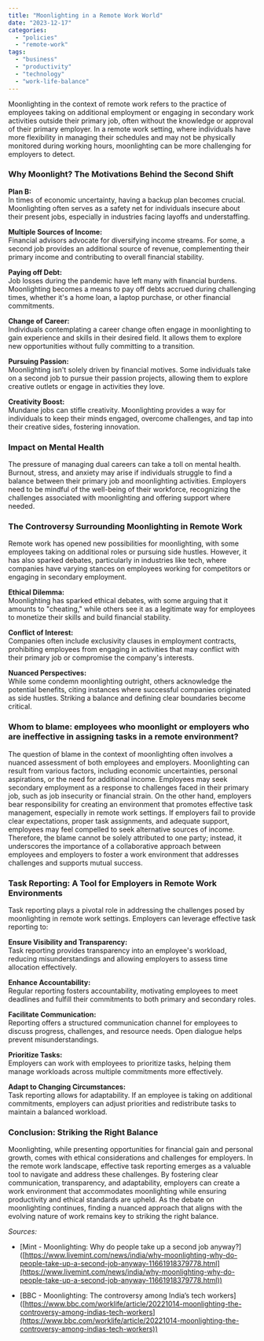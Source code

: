 ```yaml
---
title: "Moonlighting in a Remote Work World"
date: "2023-12-17"
categories: 
  - "policies"
  - "remote-work"
tags: 
  - "business"
  - "productivity"
  - "technology"
  - "work-life-balance"
---
```


Moonlighting in the context of remote work refers to the practice of employees taking on additional employment or engaging in secondary work activities outside their primary job, often without the knowledge or approval of their primary employer. In a remote work setting, where individuals have more flexibility in managing their schedules and may not be physically monitored during working hours, moonlighting can be more challenging for employers to detect.

### **Why Moonlight? The Motivations Behind the Second Shift**

**Plan B:**  
In times of economic uncertainty, having a backup plan becomes crucial. Moonlighting often serves as a safety net for individuals insecure about their present jobs, especially in industries facing layoffs and understaffing.

**Multiple Sources of Income:**  
Financial advisors advocate for diversifying income streams. For some, a second job provides an additional source of revenue, complementing their primary income and contributing to overall financial stability.

**Paying off Debt:**  
Job losses during the pandemic have left many with financial burdens. Moonlighting becomes a means to pay off debts accrued during challenging times, whether it's a home loan, a laptop purchase, or other financial commitments.

**Change of Career:**  
Individuals contemplating a career change often engage in moonlighting to gain experience and skills in their desired field. It allows them to explore new opportunities without fully committing to a transition.

**Pursuing Passion:**  
Moonlighting isn't solely driven by financial motives. Some individuals take on a second job to pursue their passion projects, allowing them to explore creative outlets or engage in activities they love.

**Creativity Boost:**  
Mundane jobs can stifle creativity. Moonlighting provides a way for individuals to keep their minds engaged, overcome challenges, and tap into their creative sides, fostering innovation.

### **Impact on Mental Health**

The pressure of managing dual careers can take a toll on mental health. Burnout, stress, and anxiety may arise if individuals struggle to find a balance between their primary job and moonlighting activities. Employers need to be mindful of the well-being of their workforce, recognizing the challenges associated with moonlighting and offering support where needed.

### **The Controversy Surrounding Moonlighting in Remote Work**

Remote work has opened new possibilities for moonlighting, with some employees taking on additional roles or pursuing side hustles. However, it has also sparked debates, particularly in industries like tech, where companies have varying stances on employees working for competitors or engaging in secondary employment.

**Ethical Dilemma:**  
Moonlighting has sparked ethical debates, with some arguing that it amounts to "cheating," while others see it as a legitimate way for employees to monetize their skills and build financial stability.

**Conflict of Interest:**  
Companies often include exclusivity clauses in employment contracts, prohibiting employees from engaging in activities that may conflict with their primary job or compromise the company's interests.

**Nuanced Perspectives:**  
While some condemn moonlighting outright, others acknowledge the potential benefits, citing instances where successful companies originated as side hustles. Striking a balance and defining clear boundaries become critical.

### **Whom to blame: employees who moonlight or employers who are ineffective in assigning tasks in a remote environment?**

The question of blame in the context of moonlighting often involves a nuanced assessment of both employees and employers. Moonlighting can result from various factors, including economic uncertainties, personal aspirations, or the need for additional income. Employees may seek secondary employment as a response to challenges faced in their primary job, such as job insecurity or financial strain. On the other hand, employers bear responsibility for creating an environment that promotes effective task management, especially in remote work settings. If employers fail to provide clear expectations, proper task assignments, and adequate support, employees may feel compelled to seek alternative sources of income. Therefore, the blame cannot be solely attributed to one party; instead, it underscores the importance of a collaborative approach between employees and employers to foster a work environment that addresses challenges and supports mutual success.

### **Task Reporting: A Tool for Employers in Remote Work Environments**

Task reporting plays a pivotal role in addressing the challenges posed by moonlighting in remote work settings. Employers can leverage effective task reporting to:

**Ensure Visibility and Transparency:**  
Task reporting provides transparency into an employee's workload, reducing misunderstandings and allowing employers to assess time allocation effectively.

**Enhance Accountability:**  
Regular reporting fosters accountability, motivating employees to meet deadlines and fulfill their commitments to both primary and secondary roles.

**Facilitate Communication:**  
Reporting offers a structured communication channel for employees to discuss progress, challenges, and resource needs. Open dialogue helps prevent misunderstandings.

**Prioritize Tasks:**  
Employers can work with employees to prioritize tasks, helping them manage workloads across multiple commitments more effectively.

**Adapt to Changing Circumstances:**  
Task reporting allows for adaptability. If an employee is taking on additional commitments, employers can adjust priorities and redistribute tasks to maintain a balanced workload.

### **Conclusion: Striking the Right Balance**

Moonlighting, while presenting opportunities for financial gain and personal growth, comes with ethical considerations and challenges for employers. In the remote work landscape, effective task reporting emerges as a valuable tool to navigate and address these challenges. By fostering clear communication, transparency, and adaptability, employers can create a work environment that accommodates moonlighting while ensuring productivity and ethical standards are upheld. As the debate on moonlighting continues, finding a nuanced approach that aligns with the evolving nature of work remains key to striking the right balance.

_Sources:_

- \[Mint - Moonlighting: Why do people take up a second job anyway?\]([https://www.livemint.com/news/india/why-moonlighting-why-do-people-take-up-a-second-job-anyway-11661918379778.html](https://www.livemint.com/news/india/why-moonlighting-why-do-people-take-up-a-second-job-anyway-11661918379778.html))

- \[BBC - Moonlighting: The controversy among India’s tech workers\]([https://www.bbc.com/worklife/article/20221014-moonlighting-the-controversy-among-indias-tech-workers](https://www.bbc.com/worklife/article/20221014-moonlighting-the-controversy-among-indias-tech-workers))
